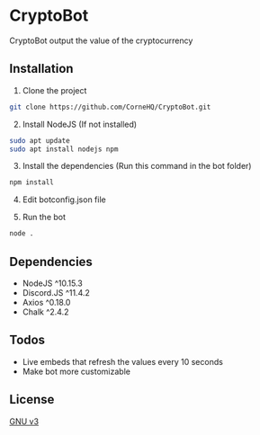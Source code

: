 # CryptoBot

CryptoBot output the value of the cryptocurrency

## Installation

1. Clone the project

```bash
git clone https://github.com/CorneHQ/CryptoBot.git
```
2. Install NodeJS (If not installed)

```bash
sudo apt update
sudo apt install nodejs npm
```
3. Install the dependencies (Run this command in the bot folder)
```bash
npm install
``` 
4. Edit botconfig.json file

5. Run the bot
```bash
node .
```

## Dependencies

* NodeJS ^10.15.3
* Discord.JS ^11.4.2
* Axios ^0.18.0
* Chalk ^2.4.2

## Todos

* Live embeds that refresh the values every 10 seconds
* Make bot more customizable

## License
[GNU v3](https://www.gnu.org/licenses/gpl-3.0.en.html)
